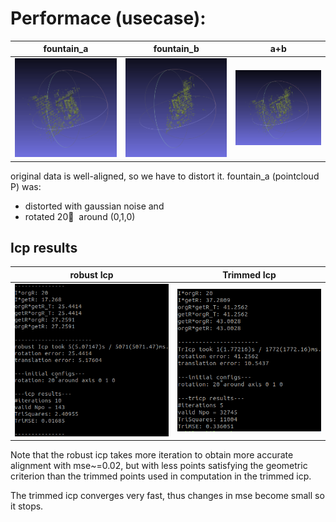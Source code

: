 # Performace (usecase):
fountain_a | fountain_b | a+b
:-: | :-: | :-:
![fountain_a](./Selection_a.png) | ![fountain_b](./Selection_b.png) | ![fountain_a_b](./Selection_a+b.png)

original data is well-aligned, so we have to distort it.
fountain_a (pointcloud P) was:
* distorted with gaussian noise and 
* rotated 20 ْ around (0,1,0)

## Icp results
robust Icp | Trimmed Icp
:-: | :-:
![ricp](./robust%20icp%20with%20Rerror.png) | ![tricp](./Tricp%20with%20Rerror.png)

Note that the robust icp takes more iteration to obtain more accurate alignment with mse~=0.02, but with less points satisfying the geometric criterion than the trimmed points used in computation in the trimmed icp.

The trimmed icp converges very fast, thus changes in mse become small so it stops.
